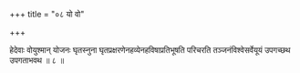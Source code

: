+++
title = "०८ यो वो"

+++

हेदेवाः वोयुश्मान् योजनः घृतस्नुना घृतप्रक्षरणेनहव्येनहविषाप्रतिभूषति परिचरति तञ्जनंविश्वेसर्वेयूयं उपगच्छथ उपगताभवथ ॥ ८ ॥